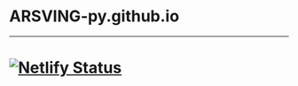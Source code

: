 # ARSVING-py.github.io

---

# [![Netlify Status](https://api.netlify.com/api/v1/badges/61c53105-582b-4481-83a0-c69bd7a414cf/deploy-status)](https://app.netlify.com/sites/exastris/deploys)
